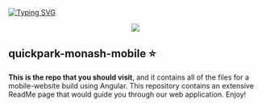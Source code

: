 [![Typing SVG](https://readme-typing-svg.herokuapp.com?color=%23000000&size=28&vCenter=true&lines=Welcome+to+QuickPark!+%F0%9F%9A%97+)](https://git.io/typing-svg)

<p align="center"><img src=https://user-images.githubusercontent.com/63769232/145374856-d50fcc63-a7a1-4b30-953d-ddb850be2167.png></p>

<h2>quickpark-monash-mobile ⭐</h2>
<b>This is the repo that you should visit</b>, and it contains all of the files for a mobile-website build using Angular. This repository contains an extensive ReadMe page that would guide you through our web application. Enjoy! 

